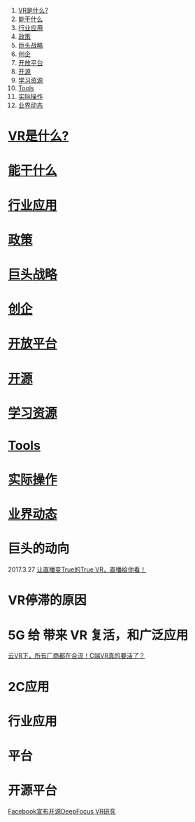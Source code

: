
1. <a href="#tag-VR是什么?">VR是什么?</a> 
1. <a href="#tag-能干什么">能干什么</a>
1. <a href="#tag-行业应用">行业应用</a>
1. <a href="#tag-政策">政策</a>
1. <a href="#tag-巨头战略">巨头战略</a>
1. <a href="#tag-创企">创企</a>
1. <a href="#tag-开放平台">开放平台</a>
1. <a href="#tag-开源">开源</a>
1. <a href="#tag-学习资源">学习资源</a>
1. <a href="#tag-Tools">Tools</a>
1. <a href="#tag-实际操作">实际操作</a> 
1. <a href="#tag-业界动态">业界动态</a>

# <a id="tag-VR是什么?" href="#tag-VR是什么?">VR是什么?</a>
# <a id="tag-能干什么" href="#tag-能干什么">能干什么</a>
# <a id="tag-行业应用" href="#tag-行业应用">行业应用</a>
# <a id="tag-政策" href="#tag-政策">政策</a>
# <a id="tag-巨头战略" href="#tag-巨头战略">巨头战略</a>
# <a id="tag-创企" href="#tag-创企">创企</a>
# <a id="tag-开放平台" href="#tag-开放平台">开放平台</a>
# <a id="tag-开源" href="#tag-开源">开源</a>
# <a id="tag-学习资源" href="#tag-学习资源">学习资源</a>
# <a id="tag-Tools" href="#tag-Tools">Tools</a>
# <a id="tag-实际操作" href="#tag-实际操作">实际操作</a>
# <a id="tag-业界动态" href="#tag-业界动态">业界动态</a>












# 巨头的动向
2017.3.27 [让直播变True的True VR，直播给你看！ ](http://www.sohu.com/a/130553630_447115)<BR>

# VR停滞的原因 


# 5G 给 带来 VR 复活，和广泛应用
[云VR下，所有厂商都在合流！C端VR真的要活了？](https://baijiahao.baidu.com/s?id=1616645906622093641&wfr=spider&for=pc)<BR>

# 2C应用

# 行业应用

# 平台 

# 开源平台
[Facebook宣布开源DeepFocus VR研究](https://baijiahao.baidu.com/s?id=1620330257742706851&wfr=spider&for=pc)<br>
